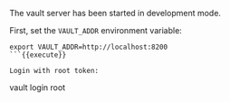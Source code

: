 The vault server has been started in development mode.

First, set the `VAULT_ADDR` environment variable:

```
export VAULT_ADDR=http://localhost:8200
```{{execute}}

Login with root token:

```
vault login root
```{{execute}}
